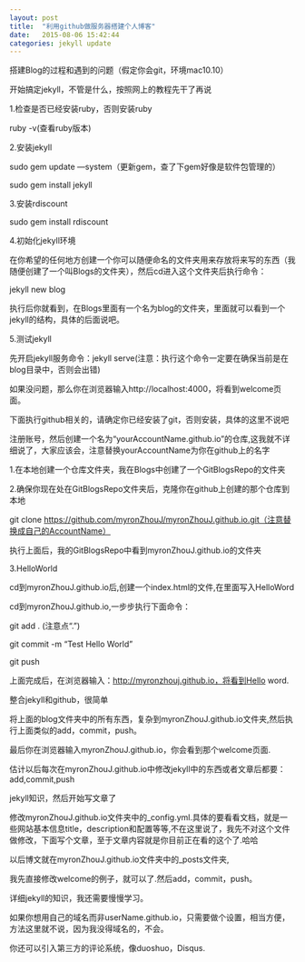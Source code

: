 ```yaml
---
layout: post
title:  "利用github做服务器搭建个人博客"
date:   2015-08-06 15:42:44
categories: jekyll update
---
```

搭建Blog的过程和遇到的问题（假定你会git，环境mac10.10）

开始搞定jekyll，不管是什么，按照网上的教程先干了再说

1.检查是否已经安装ruby，否则安装ruby

ruby -v(查看ruby版本)

2.安装jekyll

sudo gem update —system（更新gem，查了下gem好像是软件包管理的）

sudo gem install jekyll 

3.安装rdiscount

sudo gem install rdiscount

4.初始化jekyll环境

在你希望的任何地方创建一个你可以随便命名的文件夹用来存放将来写的东西（我随便创建了一个叫Blogs的文件夹），然后cd进入这个文件夹后执行命令：

jekyll new blog

执行后你就看到，在Blogs里面有一个名为blog的文件夹，里面就可以看到一个jekyll的结构，具体的后面说吧。

5.测试jekyll

先开启jekyll服务命令：jekyll serve(注意：执行这个命令一定要在确保当前是在blog目录中，否则会出错)

如果没问题，那么你在浏览器输入http://localhost:4000，将看到welcome页面。


下面执行github相关的，请确定你已经安装了git，否则安装，具体的这里不说吧

注册账号，然后创建一个名为“yourAccountName.github.io”的仓库,这我就不详细说了，大家应该会，注意替换yourAccountName为你在github上的名字

1.在本地创建一个仓库文件夹，我在Blogs中创建了一个GitBlogsRepo的文件夹

2.确保你现在处在GitBlogsRepo文件夹后，克隆你在github上创建的那个仓库到本地

git clone https://github.com/myronZhouJ/myronZhouJ.github.io.git（注意替换成自己的AccountName）

执行上面后，我的GitBlogsRepo中看到myronZhouJ.github.io的文件夹

3.HelloWorld

cd到myronZhouJ.github.io后,创建一个index.html的文件,在里面写入HelloWord

cd到myronZhouJ.github.io,一步步执行下面命令：

git add . (注意点“.”)

git commit -m “Test Hello World”

git push

上面完成后，在浏览器输入：http://myronzhouj.github.io，将看到Hello word.

整合jekyll和github，很简单

将上面的blog文件夹中的所有东西，复杂到myronZhouJ.github.io文件夹,然后执行上面类似的add，commit，push。

最后你在浏览器输入myronZhouJ.github.io，你会看到那个welcome页面.

估计以后每次在myronZhouJ.github.io中修改jekyll中的东西或者文章后都要：add,commit,push

jekyll知识，然后开始写文章了

修改myronZhouJ.github.io文件夹中的_config.yml.具体的要看看文档，就是一些网站基本信息title，description和配置等等,不在这里说了，我先不对这个文件做修改，下面写个文章，至于文章内容就是你目前正在看的这个了.哈哈

以后博文就在myronZhouJ.github.io文件夹中的_posts文件夹,

我先直接修改welcome的例子，就可以了.然后add，commit，push。

详细jekyll的知识，我还需要慢慢学习。

如果你想用自己的域名而非userName.github.io，只需要做个设置，相当方便，方法这里就不说，因为我没得域名的，不会。

你还可以引入第三方的评论系统，像duoshuo，Disqus.
